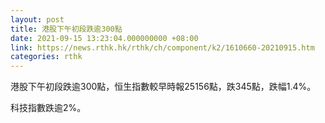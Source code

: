 ```yaml
---
layout: post
title: 港股下午初段跌逾300點
date: 2021-09-15 13:23:04.000000000 +08:00
link: https://news.rthk.hk/rthk/ch/component/k2/1610660-20210915.htm
categories: rthk
---
```


港股下午初段跌逾300點，恒生指數較早時報25156點，跌345點，跌幅1.4%。

科技指數跌逾2%。
